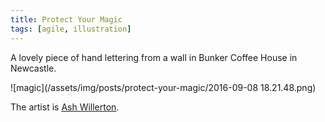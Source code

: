 ```yaml
---
title: Protect Your Magic
tags: [agile, illustration]
---
```


A lovely piece of hand lettering from a wall in Bunker Coffee House in Newcastle.

![magic](/assets/img/posts/protect-your-magic/2016-09-08 18.21.48.png)

The artist is <a href="http://www.ashleywillerton.com/about/">Ash Willerton</a>.
